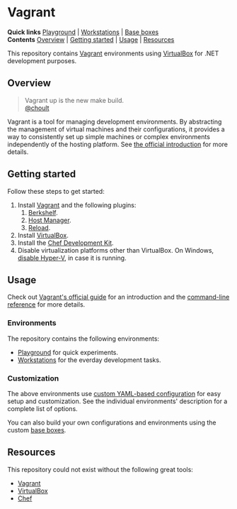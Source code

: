 # Vagrant

**Quick links** [Playground] | [Workstations] | [Base boxes]  
**Contents** [Overview] | [Getting started] | [Usage] | [Resources]  

This repository contains [Vagrant] environments using [VirtualBox] for .NET development purposes.

## Overview

> Vagrant up is the new make build.  
[@choult]

Vagrant is a tool for managing development environments. By abstracting the management of virtual machines and their configurations, it provides a way to consistently set up simple machines or complex environments independently of the hosting platform. See [the official introduction][VagrantWhy] for more details.

[Overview]: #overview
[@choult]: https://twitter.com/choult/status/693126220855250944
[VagrantWhy]: https://www.vagrantup.com/docs/why-vagrant/

## Getting started

Follow these steps to get started:

1. Install [Vagrant][VagrantInstallation] and the following plugins:
    1. [Berkshelf][VagrantBerkshelfInstallation].
    2. [Host Manager][VagrantHostManagerInstallation].
    3. [Reload][VagrantReloadInstallation].
2. Install [VirtualBox][VirtualBoxInstallation].
3. Install the [Chef Development Kit][ChefDKInstallation].
4. Disable virtualization platforms other than VirtualBox. On Windows, [disable Hyper-V][HyperVDisable], in case it is running.

[Getting started]: #getting-started
[VagrantInstallation]: https://www.vagrantup.com/docs/installation/
[VagrantBerkshelfInstallation]: https://github.com/berkshelf/vagrant-berkshelf#installation
[VagrantHostManagerInstallation]: https://github.com/devopsgroup-io/vagrant-hostmanager#installation
[VagrantReloadInstallation]: https://github.com/aidanns/vagrant-reload#installation
[VirtualBoxInstallation]: https://www.virtualbox.org/wiki/Downloads
[ChefDKInstallation]: https://downloads.chef.io/chef-dk/
[HyperVDisable]: https://blogs.technet.microsoft.com/gmarchetti/2008/12/07/turning-hyper-v-on-and-off/

## Usage

Check out [Vagrant's official guide][VagrantGettingStarted] for an introduction and the [command-line reference][VagrantCli] for more details.

[Usage]: #usage
[VagrantGettingStarted]: https://www.vagrantup.com/docs/getting-started/
[VagrantCli]: https://www.vagrantup.com/docs/cli/

### Environments

The repository contains the following environments:

* [Playground] for quick experiments.
* [Workstations] for the everday development tasks.

[Playground]: playground
[Workstations]: workstations

### Customization

The above environments use [custom YAML-based configuration][YAML] for easy setup and customization. See the individual environments' description for a complete list of options.

You can also build your own configurations and environments using the custom [base boxes]. 

[YAML]: yaml
[Base boxes]: https://github.com/gusztavvargadr/packer

## Resources

This repository could not exist without the following great tools:

* [Vagrant]
* [VirtualBox]
* [Chef]

[Resources]: #resources
[Vagrant]: https://www.vagrantup.com/
[VirtualBox]: https://www.virtualbox.org/
[Chef]: https://www.chef.io/chef/